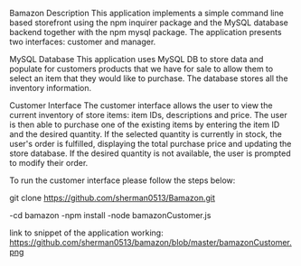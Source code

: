 Bamazon
Description
This application implements a simple command line based storefront using the npm inquirer package and the MySQL database backend together with the npm mysql package. The application presents two interfaces: customer and manager.

MySQL Database
This application uses MySQL DB to store data and populate for customers products that we have for sale to allow them to select an item that they would like to purchase.  The database stores all the inventory information.

Customer Interface
The customer interface allows the user to view the current inventory of store items: item IDs, descriptions and price. The user is then able to purchase one of the existing items by entering the item ID and the desired quantity. If the selected quantity is currently in stock, the user's order is fulfilled, displaying the total purchase price and updating the store database. If the desired quantity is not available, the user is prompted to modify their order.

To run the customer interface please follow the steps below:

git clone https://github.com/sherman0513/Bamazon.git

-cd bamazon
-npm install
-node bamazonCustomer.js

link to snippet of the application working: https://github.com/sherman0513/bamazon/blob/master/bamazonCustomer.png